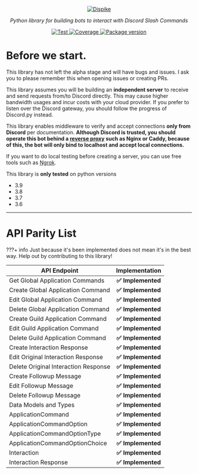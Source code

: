 <p align="center">
	<a href="https://dispike.ms7m.me"><img src="./images/logo-frame.png" alt="Dispike"></a>
</p>
<p align="center">
		<em>Python library for building bots to interact with Discord Slash Commands</em>
</p>


<p align="center">

<a href="https://codecov.io/gh/ms7m/dispike" target="_blank">
		<img src="https://codecov.io/gh/ms7m/dispike/branch/master/graph/badge.svg?token=E5AXLZDP9O" alt="Test">
</a>

<a href="https://github.com/ms7m/dispike/actions" target="_blank">
		<img src="https://github.com/ms7m/dispike/workflows/Test%20Dispike/badge.svg?branch=master" alt="Coverage">
</a>

<a href="https://pypi.org/project/dispike" target="_blank">
		<img src="https://img.shields.io/badge/dynamic/json?color=blue&label=PyPi%20Version&query=%24.info.version&url=https%3A%2F%2Fpypi.org%2Fpypi%2Fdispike%2Fjson" alt="Package version">
</a>

</p>


# Before we start.
This library has not left the alpha stage and will have bugs and issues. I ask you to please remember this when opening issues or creating PRs.

This library assumes you will be building an **independent server** to receive and send requests from/to Discord directly. This may cause higher bandwidth usages and incur costs with your cloud provider. If you prefer to listen over the Discord gateway, you should follow the progress of Discord.py instead.

This library enables middleware to verify and accept connections **only from Discord** per documentation. **Although Discord is trusted, you should operate this bot behind a [reverse proxy](https://www.cloudflare.com/learning/cdn/glossary/reverse-proxy/) such as Nginx or Caddy, because of this, the bot will only bind to localhost and accept local connections.** 

If you want to do local testing before creating a server, you can use free tools such as [Ngrok](https://ngrok.com/). 



This library is **only tested** on python versions

- 3.9
- 3.8
- 3.7
- 3.6


***

# API Parity List
???+ info
	Just because it's been implemented does not mean it's in the best way. Help out by contributing to this library!

| API Endpoint   |      Implementation   |
|----------|:-------------:|
| Get Global Application Commands |  **✅ Implemented** |
| Create Global Application Command |    **✅ Implemented**   |
| Edit Global Application Command |  **✅ Implemented** |
| Delete Global Application Command | **✅ Implemented** |
| Create Guild Application Command | **✅ Implemented** |
| Edit Guild Application Command | **✅ Implemented** |
| Delete Guild Application Command | **✅ Implemented** |
| Create Interaction Response | **✅ Implemented** |
| Edit Original Interaction Response | **✅ Implemented**|
| Delete Original Interaction Response | **✅ Implemented** |
| Create Followup Message |**✅ Implemented** |
| Edit Followup Message | **✅ Implemented** |
| Delete Followup Message | **✅ Implemented** |
| Data Models and Types | **✅ Implemented** |
| ApplicationCommand | **✅ Implemented** |
| ApplicationCommandOption | **✅ Implemented** |
| ApplicationCommandOptionType | **✅ Implemented** |
| ApplicationCommandOptionChoice | **✅ Implemented** |
| Interaction | **✅ Implemented** |
| Interaction Response | **✅ Implemented** |


